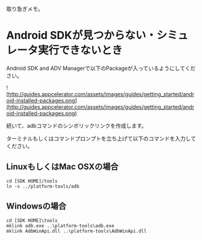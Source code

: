 取り急ぎメモ。

# Android SDKが見つからない・シミュレータ実行できないとき #

Android SDK and ADV Managerで以下のPackageが入っているようにしてください。

![http://guides.appcelerator.com/assets/images/guides/getting_started/android-installed-packages.png](http://guides.appcelerator.com/assets/images/guides/getting_started/android-installed-packages.png)

続いて、adbコマンドのシンボリックリンクを作成します。

ターミナルもしくはコマンドプロンプトを立ち上げて以下のコマンドを入力してください。

## LinuxもしくはMac OSXの場合 ##
```
cd [SDK HOME]/tools
ln -s ../platform-tools/adb
```
## Windowsの場合 ##
```
cd [SDK HOME]\tools
mklink adb.exe ..\platform-tools\adb.exe
mklink AdbWinApi.dll ..\platform-tools\AdbWinApi.dll
```